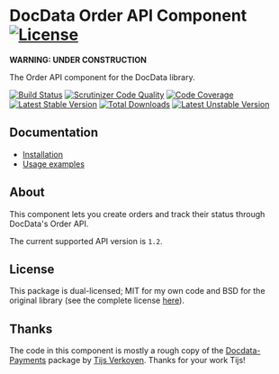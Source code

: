 # DocData Order API Component [![License](https://poser.pugx.org/cleentfaar/docdata-orderapi/license.svg)](https://packagist.org/packages/cleentfaar/docdata-orderapi)

**WARNING: UNDER CONSTRUCTION**

The Order API component for the DocData library.

[![Build Status](https://secure.travis-ci.org/cleentfaar/docdata-orderapi.svg)](http://travis-ci.org/cleentfaar/docdata-orderapi)
[![Scrutinizer Code Quality](https://scrutinizer-ci.com/g/cleentfaar/docdata-orderapi/badges/quality-score.png?b=master)](https://scrutinizer-ci.com/g/cleentfaar/docdata-orderapi/?branch=master)
[![Code Coverage](https://scrutinizer-ci.com/g/cleentfaar/docdata-orderapi/badges/coverage.png?b=master)](https://scrutinizer-ci.com/g/cleentfaar/docdata-orderapi/?branch=master)<br/>
[![Latest Stable Version](https://poser.pugx.org/cleentfaar/docdata-orderapi/v/stable.svg)](https://packagist.org/packages/cleentfaar/docdata-orderapi)
[![Total Downloads](https://poser.pugx.org/cleentfaar/docdata-orderapi/downloads.svg)](https://packagist.org/packages/cleentfaar/docdata-orderapi)
[![Latest Unstable Version](https://poser.pugx.org/cleentfaar/docdata-orderapi/v/unstable.svg)](https://packagist.org/packages/cleentfaar/docdata-orderapi)


## Documentation

- [Installation](Resources/doc/installation.md)
- [Usage examples](Resources/doc/usage.md)


## About

This component lets you create orders and track their status through DocData's Order API.

The current supported API version is `1.2`.


## License

This package is dual-licensed; MIT for my own code and BSD for the original library (see the complete license [here](LICENSE)).


## Thanks

The code in this component is mostly a rough copy of the [Docdata-Payments](https://github.com/tijsverkoyen/Docdata-Payments)
package by [Tijs Verkoyen](https://github.com/tijsverkoyen). Thanks for your work Tijs!
